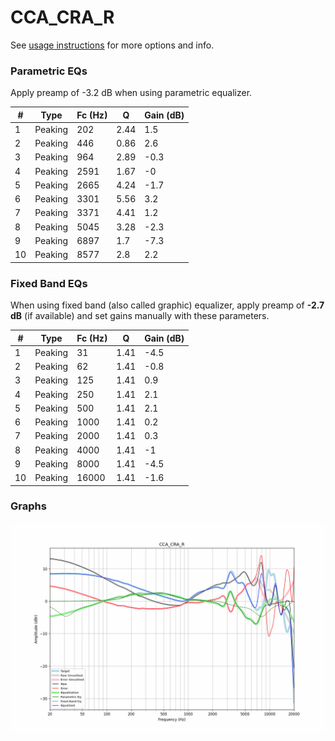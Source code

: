 # CCA_CRA_R
See [usage instructions](https://github.com/jaakkopasanen/AutoEq#usage) for more options and info.

### Parametric EQs
Apply preamp of -3.2 dB when using parametric equalizer.

|   # | Type    |   Fc (Hz) |    Q |   Gain (dB) |
|-----|---------|-----------|------|-------------|
|   1 | Peaking |       202 | 2.44 |         1.5 |
|   2 | Peaking |       446 | 0.86 |         2.6 |
|   3 | Peaking |       964 | 2.89 |        -0.3 |
|   4 | Peaking |      2591 | 1.67 |        -0   |
|   5 | Peaking |      2665 | 4.24 |        -1.7 |
|   6 | Peaking |      3301 | 5.56 |         3.2 |
|   7 | Peaking |      3371 | 4.41 |         1.2 |
|   8 | Peaking |      5045 | 3.28 |        -2.3 |
|   9 | Peaking |      6897 | 1.7  |        -7.3 |
|  10 | Peaking |      8577 | 2.8  |         2.2 |

### Fixed Band EQs
When using fixed band (also called graphic) equalizer, apply preamp of **-2.7 dB** (if available) and set gains manually with these parameters.

|   # | Type    |   Fc (Hz) |    Q |   Gain (dB) |
|-----|---------|-----------|------|-------------|
|   1 | Peaking |        31 | 1.41 |        -4.5 |
|   2 | Peaking |        62 | 1.41 |        -0.8 |
|   3 | Peaking |       125 | 1.41 |         0.9 |
|   4 | Peaking |       250 | 1.41 |         2.1 |
|   5 | Peaking |       500 | 1.41 |         2.1 |
|   6 | Peaking |      1000 | 1.41 |         0.2 |
|   7 | Peaking |      2000 | 1.41 |         0.3 |
|   8 | Peaking |      4000 | 1.41 |        -1   |
|   9 | Peaking |      8000 | 1.41 |        -4.5 |
|  10 | Peaking |     16000 | 1.41 |        -1.6 |

### Graphs
![](./CCA_CRA_R.png)
